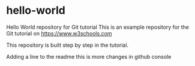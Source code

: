 # hello-world
Hello World repository for Git tutorial
This is an example repository for the Git tutorial on https://www.w3schools.com

This repository is built step by step in the tutorial.

Adding a line to the readme
this is more changes in github console
